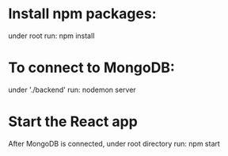 # Install npm packages:
under root run: npm install

# To connect to MongoDB:
under './backend' run: nodemon server

# Start the React app
After MongoDB is connected, under root directory
run: npm start


